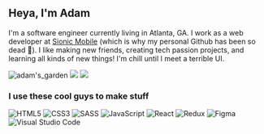 ## Heya, I'm Adam


I'm a software engineer currently living in Atlanta, GA. I work as a web developer at [Sionic Mobile](https://sionicmobile.com/) (which is why my personal Github has been so dead 😬).
I like making new friends, creating tech passion projects, and learning all kinds of new things! 
I'm chill until I meet a terrible UI.

![adam's_garden](https://user-images.githubusercontent.com/68540487/133674549-b7864c7e-41d5-41ec-b4b0-ac0c85b7c3b6.gif) <img src="https://anlucas.neocities.org/263gggk.gif" /> <img src="https://anlucas.neocities.org/affection.gif" />

### I use these cool guys to make stuff

<img alt="HTML5" src="https://img.shields.io/badge/html5%20-%23E34F26.svg?&style=for-the-badge&logo=html5&logoColor=white"/> <img alt="CSS3" src="https://img.shields.io/badge/css3%20-%231572B6.svg?&style=for-the-badge&logo=css3&logoColor=white"/> <img alt="SASS" src="https://img.shields.io/badge/SASS%20-hotpink.svg?&style=for-the-badge&logo=SASS&logoColor=white"/>  <img alt="JavaScript" src="https://img.shields.io/badge/javascript%20-%23323330.svg?&style=for-the-badge&logo=javascript&logoColor=%23F7DF1E"/> <img alt="React" src="https://img.shields.io/badge/react%20-%2320232a.svg?&style=for-the-badge&logo=react&logoColor=%2361DAFB"/> <img alt="Redux" src="https://img.shields.io/badge/redux%20-%23593d88.svg?&style=for-the-badge&logo=redux&logoColor=white"/>  <img alt="Figma" src="https://img.shields.io/badge/figma%20-%23F24E1E.svg?&style=for-the-badge&logo=figma&logoColor=white"/> <img alt="Visual Studio Code" src="https://img.shields.io/badge/Visual%20Studio%20Code-0078d7.svg?&style=for-the-badge&logo=visual-studio-code&logoColor=white"/>
<!-- ### You can also find me here -->

<!-- [<img alt="Twitter" src="https://img.shields.io/badge/Adam Davis_%20-%231DA1F2.svg?&style=for-the-badge&logo=Twitter&logoColor=white"/>](https://twitter.com/anniebombanie_) [<img alt="Medium" src="https://img.shields.io/badge/Medium-12100E?style=for-the-badge&logo=medium&logoColor=white"/>](https://anniebombanie.medium.com/) -->


<!--
**AdamDavisDeveloper/AdamDavisDeveloper** is a ✨ _special_ ✨ repository because its `README.md` (this file) appears on your GitHub profile.

Here are some ideas to get you started:

- 🔭 I’m currently working on ...
- 🌱 I’m currently learning ...
- 👯 I’m looking to collaborate on ...
- 🤔 I’m looking for help with ...
- 💬 Ask me about ...
- 📫 How to reach me: ...
- 😄 Pronouns: ...
- ⚡ Fun fact: ...
-->
